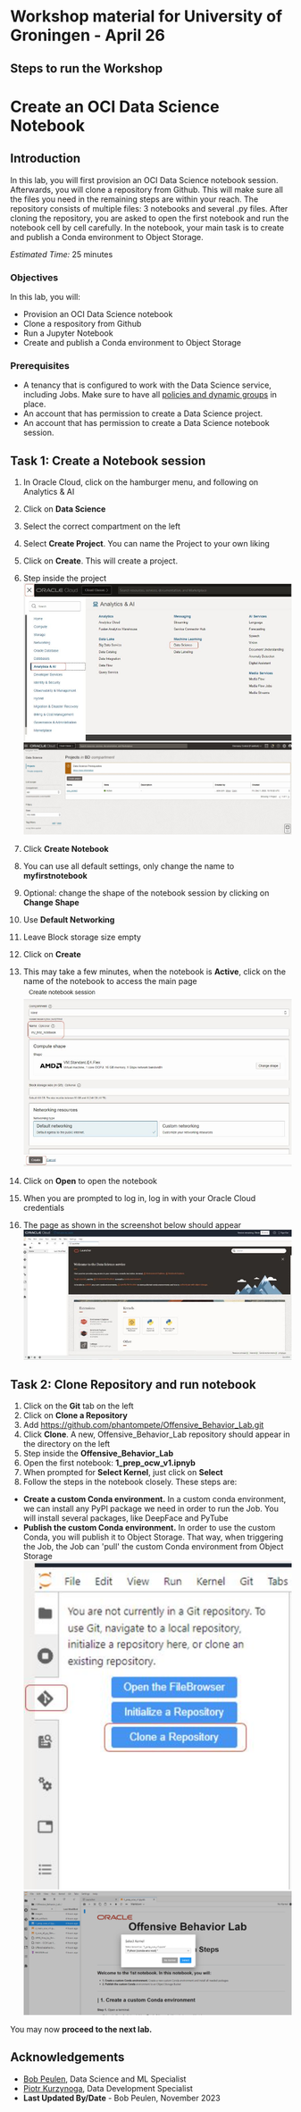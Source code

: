 # Workshop material for University of Groningen - April 26



## **Steps to run the Workshop**



# Create an OCI Data Science Notebook

## Introduction

In this lab, you will first provision an OCI Data Science notebook session. Afterwards, you will clone a repository from Github. This will make sure all the files you  need in the remaining steps are within your reach. The repository consists of multiple files: 3 notebooks and several .py files. After cloning the repository, you are asked to open the first notebook and run the notebook cell by cell carefully. In the notebook, your main task is to create and publish a Conda environment to Object Storage.

*Estimated Time:* 25 minutes

### Objectives

In this lab, you will:
* Provision an OCI Data Science notebook
* Clone a respository from Github
* Run a Jupyter Notebook
* Create and publish a Conda environment to Object Storage

### Prerequisites

* A tenancy that is configured to work with the Data Science service, including Jobs. Make sure to have all [policies and dynamic groups](https://docs.oracle.com/en-us/iaas/data-science/using/policies.htm) in place.
* An account that has permission to create a Data Science project.
* An account that has permission to create a Data Science notebook session.


## Task 1: Create a Notebook session

1. In Oracle Cloud, click on the hamburger menu, and following on Analytics & AI
2. Click on **Data Science**
3. Select the correct compartment on the left
4. Select **Create Project**. You can name the Project to your own liking
5. Click on **Create**. This will create a project.
6. Step inside the project
  ![lab_2_img_1_data_science](images/lab_2_img_1_data_science.JPG)
  ![lab_2_img_2_data_science_project](images/lab_2_img_2_data_science_project.JPG)

7.	Click **Create Notebook**
8.	You can use all default settings, only change the name to **myfirstnotebook**
9.	Optional: change the shape of the notebook session by clicking on **Change Shape**
10.	Use **Default Networking**
11.	Leave Block storage size empty
12.	Click on **Create**
13.	This may take a few minutes, when the notebook is **Active**, click on the name of the notebook to access the main page
  ![lab_2_img_3_notebook_session](images/lab_2_img_3_notebook_session.JPG)

14.	Click on **Open** to open the notebook
15.	When you are prompted to log in, log in with your Oracle Cloud credentials
16.	The page as shown in the screenshot below should appear
  ![lab_2_img_4_notebook](images/lab_2_img_4_notebook.JPG)

## Task 2: Clone Repository and run notebook

1. Click on the **Git** tab on the left
2. Click on **Clone a Repository**
3. Add https://github.com/phantompete/Offensive_Behavior_Lab.git
4. Click **Clone**. A new, Offensive\_Behavior\_Lab repository should appear in the directory on the left
5. Step inside the **Offensive\_Behavior\_Lab**
6. Open the first notebook: **1\_prep\_ocw\_v1.ipnyb**
7. When prompted for **Select Kernel**, just click on **Select**
8. Follow the steps in the notebook closely. These steps are:

* **Create a custom Conda environment.** In a custom conda environment, we can install any PyPI package we need in order to run the Job. You will install several packages, like DeepFace and PyTube
* **Publish the custom Conda environment.** In order to use the custom Conda, you will publish it to Object Storage. That way, when triggering the Job, the Job can 'pull' the custom Conda environment from Object Storage
  ![lab_2_img_5_clone_repository](images/lab_2_img_5_clone_repository.JPG)
  ![lab_2_img_6_notebook_kernel](images/lab_2_img_6_notebook_kernel.JPG)

You may now **proceed to the next lab.**

## Acknowledgements
* [Bob Peulen](https://www.linkedin.com/in/bobpeulen/), Data Science and ML Specialist
* [Piotr Kurzynoga](https://www.linkedin.com/in/piotr-kurzynoga/), Data Development Specialist
* **Last Updated By/Date** - Bob Peulen, November 2023
